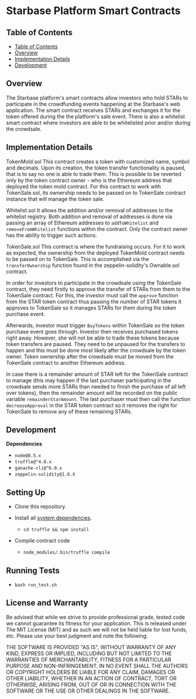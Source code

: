 # Starbase Platform Smart Contracts

## Table of Contents

* [Table of Contents](#table-of-contents)
* [Overview](#overview)
* [Implementation Details](#implementation-details)
* [Development](#development)

## Overview

The Starbase platform's smart contracts allow investors who hold STARs to participate in the crowdfunding events happening at the Starbase's web application. The smart contract receives STARs and exchanges it for the token offered during the the platform's sale event. There is also a whitelist smart contract where investors are able to be whitelisted prior and/or during the crowdsale.

## Implementation Details

TokenMold.sol
This contract creates a token with customized name, symbol and decimals. Upon its creation, the token transfer functionality is paused, that is to say no one is able to trade them. This is possible to be reverted only by the token contract owner - who is the Ethereum address that deployed the token mold contract.
For this contract to work with TokenSale.sol, its ownership needs to be passed on to TokenSale contract instance that will manage the token sale.

Whitelist.sol
It allows the addition and/or removal of addresses to the whitelist registry. Both addition and removal of addresses is done via passing an array of Ethereum addresses to `addToWhitelist` and `removeFromWhitelist` functions within the contract. Only the contract owner has the ability to trigger such actions.

TokenSale.sol
This contract is where the fundraising occurs. For it to work as expected, the ownership from the deployed TokenMold contract needs to be passed on to TokenSale. This is accomplished via the `transferOwnership` function found in the zeppelin-solidity's Ownable.sol contract.

In order for investors to participate in the crowdsale using the TokenSale contract, they need firstly to approve the transfer of STARs from them to the TokenSale contract. For this, the investor must call the `approve` function from the STAR token contract thus passing the number of STAR tokens it approves to TokenSale so it manages STARs for them during the token purchase event.

Afterwards, investor must trigger `BuyTokens` within TokenSale so the token purchase event goes through. Investor then receives purchased tokens right away. However, she will not be able to trade these tokens because token transfers are paused. They need to be unpaused for the transfers to happen and this must be done most likely after the crowdsale by the token owner. Token ownership after the crowdsale must be moved from the TokenSale contract to another Ethereum address.

In case there is a remainder amount of STAR left for the TokenSale contract to manage (this may happen if the last purchaser participating in the crowdsale sends more STARs than needed to finish the purchase of all left over tokens), then the remainder amount will be recorded on the public variable `remainderStarAmount`. The last purchaser must then call the function `decreaseApproval` in the STAR token contract so it removes the right for TokenSale to remove any of these remaining STARs.

## Development

**Dependencies**

* `node@8.5.x`
* `truffle@^4.0.x`
* `ganache-cli@^6.0.x`
* `zeppelin-solidity@1.6.X`

## Setting Up

* Clone this repository.

* Install all [system dependencies](#development).

  * `cd truffle && npm install`

* Compile contract code

  * `node_modules/.bin/truffle compile`

## Running Tests

* `bash run_test.sh`

## License and Warranty

Be advised that while we strive to provide professional grade, tested code we cannot guarantee its fitness for your application. This is released under The MIT License (MIT) and as such we will not be held liable for lost funds, etc. Please use your best judgment and note the following:

THE SOFTWARE IS PROVIDED "AS IS", WITHOUT WARRANTY OF ANY KIND, EXPRESS OR IMPLIED, INCLUDING BUT NOT LIMITED TO THE WARRANTIES OF MERCHANTABILITY, FITNESS FOR A PARTICULAR PURPOSE AND NON-INFRINGEMENT. IN NO EVENT SHALL THE AUTHORS OR COPYRIGHT HOLDERS BE LIABLE FOR ANY CLAIM, DAMAGES OR OTHER LIABILITY, WHETHER IN AN ACTION OF CONTRACT, TORT OR OTHERWISE, ARISING FROM, OUT OF OR IN CONNECTION WITH THE SOFTWARE OR THE USE OR OTHER DEALINGS IN THE SOFTWARE.
